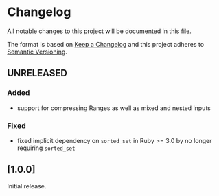 # Changelog
All notable changes to this project will be documented in this file.

The format is based on [Keep a Changelog](http://keepachangelog.com/en/1.0.0/)
and this project adheres to [Semantic Versioning](http://semver.org/spec/v2.0.0.html).

## UNRELEASED

### Added

- support for compressing Ranges as well as mixed and nested inputs

### Fixed

- fixed implicit dependency on `sorted_set` in Ruby >= 3.0 by no longer requiring `sorted_set`

## [1.0.0]

Initial release.
